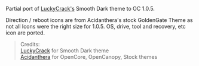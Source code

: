 Partial port of [LuckyCrack's](https://github.com/LuckyCrack/OpenCore-Themes) Smooth Dark theme to OC 1.0.5.

Direction / reboot icons are from Acidanthera's stock GoldenGate Theme as not all Icons were the right size for 1.0.5.
OS, drive, tool and recovery, etc icon are ported.
<br>

> Credits:
<br> [LuckyCrack](https://github.com/LuckyCrack/) for Smooth Dark theme
<br> [Acidanthera](https://github.com/acidanthera) for OpenCore, OpenCanopy, Stock themes
